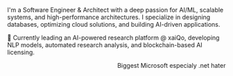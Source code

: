 I'm a Software Engineer & Architect with a deep passion for AI/ML, scalable systems, and high-performance architectures. I specialize in designing databases, optimizing cloud solutions, and building AI-driven applications.

🚀 Currently leading an AI-powered research platform @ xaiQo, developing NLP models, automated research analysis, and blockchain-based AI licensing.
                                                                                                                                                                            
<div align="right">Biggest Microsoft especialy .net hater</div>
